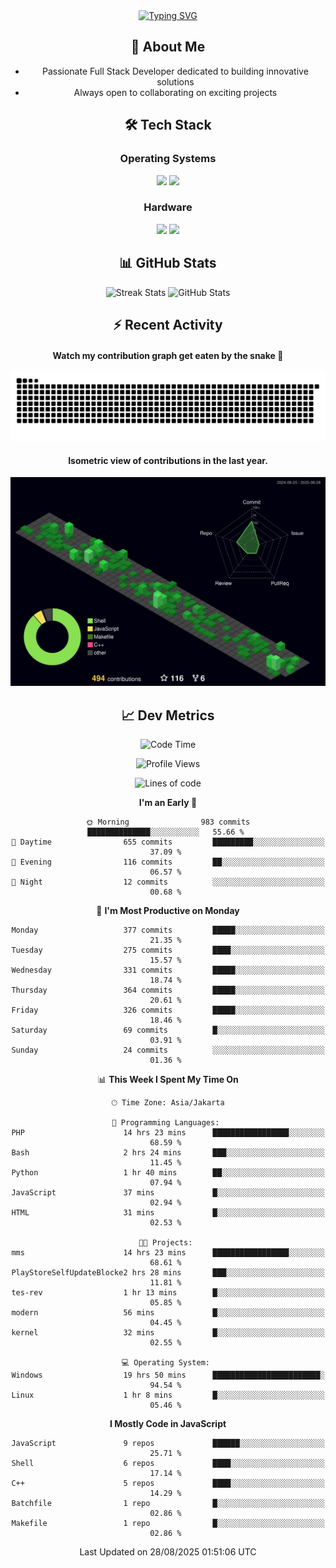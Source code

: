<div align="center" style="max-width: 900px; margin: auto;">
<a href="https://github.com/thunderkex">
  <img src="https://readme-typing-svg.herokuapp.com?font=Fira+Code&pause=1000&center=true&vCenter=true&width=435&lines=Ha+ha!+I+am+here!;Told+you+a+storm+was+coming!" alt="Typing SVG" />
</a>

## 👋 About Me
- Passionate Full Stack Developer dedicated to building innovative solutions
- Always open to collaborating on exciting projects

## 🛠️ Tech Stack
### Operating Systems
<a href="#"><img src="https://img.shields.io/badge/Linux-FCC624?style=flat&logo=linux&logoColor=black"></a>
<a href="#"><img src="https://img.shields.io/badge/Windows-0078D6?style=flat&logo=windows&logoColor=white"></a>

### Hardware
<a href="#"><img src="https://img.shields.io/badge/Raspberry%20Pi-C51A4A?style=flat&logo=raspberrypi&logoColor=white"></a>
<a href="#"><img src="https://img.shields.io/badge/Arduino-00979D?style=flat&logo=Arduino&logoColor=white"></a>

## 📊 GitHub Stats
<div align="center">
  <img src="https://streak-stats.demolab.com?user=thunderkex&theme=tokyonight-duo&border_radius=20" alt="Streak Stats" />
  <img src="https://github-readme-stats.vercel.app/api?username=thunderkex&show_icons=true&theme=tokyonight&border_radius=20" alt="GitHub Stats" />
</div>

## ⚡ Recent Activity
<h4>Watch my contribution graph get eaten by the snake 🐍</h4>
<img width="600em" alt="thunderkex's Github commit snake" src="https://raw.githubusercontent.com/thunderkex/thunderkex/output/grid-snake-ov.svg" />

<h4>Isometric view of contributions in the last year.</h4>
<a href="./profile-3d-contrib/profile-night-green.svg">
	<img width="600em" src="./profile-3d-contrib/profile-night-green.svg">
</a>

## 📈 Dev Metrics
<!--START_SECTION:waka-->
![Code Time](http://img.shields.io/badge/Code%20Time-1%2C518%20hrs%2033%20mins-blue)

![Profile Views](http://img.shields.io/badge/Profile%20Views-0-blue)

![Lines of code](https://img.shields.io/badge/From%20Hello%20World%20I%27ve%20Written-3.4%20million%20lines%20of%20code-blue)

**I'm an Early 🐤** 

```text
🌞 Morning                983 commits         ██████████████░░░░░░░░░░░   55.66 % 
🌆 Daytime                655 commits         █████████░░░░░░░░░░░░░░░░   37.09 % 
🌃 Evening                116 commits         ██░░░░░░░░░░░░░░░░░░░░░░░   06.57 % 
🌙 Night                  12 commits          ░░░░░░░░░░░░░░░░░░░░░░░░░   00.68 % 
```
📅 **I'm Most Productive on Monday** 

```text
Monday                   377 commits         █████░░░░░░░░░░░░░░░░░░░░   21.35 % 
Tuesday                  275 commits         ████░░░░░░░░░░░░░░░░░░░░░   15.57 % 
Wednesday                331 commits         █████░░░░░░░░░░░░░░░░░░░░   18.74 % 
Thursday                 364 commits         █████░░░░░░░░░░░░░░░░░░░░   20.61 % 
Friday                   326 commits         █████░░░░░░░░░░░░░░░░░░░░   18.46 % 
Saturday                 69 commits          █░░░░░░░░░░░░░░░░░░░░░░░░   03.91 % 
Sunday                   24 commits          ░░░░░░░░░░░░░░░░░░░░░░░░░   01.36 % 
```


📊 **This Week I Spent My Time On** 

```text
🕑︎ Time Zone: Asia/Jakarta

💬 Programming Languages: 
PHP                      14 hrs 23 mins      █████████████████░░░░░░░░   68.59 % 
Bash                     2 hrs 24 mins       ███░░░░░░░░░░░░░░░░░░░░░░   11.45 % 
Python                   1 hr 40 mins        ██░░░░░░░░░░░░░░░░░░░░░░░   07.94 % 
JavaScript               37 mins             █░░░░░░░░░░░░░░░░░░░░░░░░   02.94 % 
HTML                     31 mins             █░░░░░░░░░░░░░░░░░░░░░░░░   02.53 % 

🐱‍💻 Projects: 
mms                      14 hrs 23 mins      █████████████████░░░░░░░░   68.61 % 
PlayStoreSelfUpdateBlocke2 hrs 28 mins       ███░░░░░░░░░░░░░░░░░░░░░░   11.81 % 
tes-rev                  1 hr 13 mins        █░░░░░░░░░░░░░░░░░░░░░░░░   05.85 % 
modern                   56 mins             █░░░░░░░░░░░░░░░░░░░░░░░░   04.45 % 
kernel                   32 mins             █░░░░░░░░░░░░░░░░░░░░░░░░   02.55 % 

💻 Operating System: 
Windows                  19 hrs 50 mins      ████████████████████████░   94.54 % 
Linux                    1 hr 8 mins         █░░░░░░░░░░░░░░░░░░░░░░░░   05.46 % 
```

**I Mostly Code in JavaScript** 

```text
JavaScript               9 repos             ██████░░░░░░░░░░░░░░░░░░░   25.71 % 
Shell                    6 repos             ████░░░░░░░░░░░░░░░░░░░░░   17.14 % 
C++                      5 repos             ████░░░░░░░░░░░░░░░░░░░░░   14.29 % 
Batchfile                1 repo              █░░░░░░░░░░░░░░░░░░░░░░░░   02.86 % 
Makefile                 1 repo              █░░░░░░░░░░░░░░░░░░░░░░░░   02.86 % 
```




 Last Updated on 28/08/2025 01:51:06 UTC
<!--END_SECTION:waka-->
</div>
